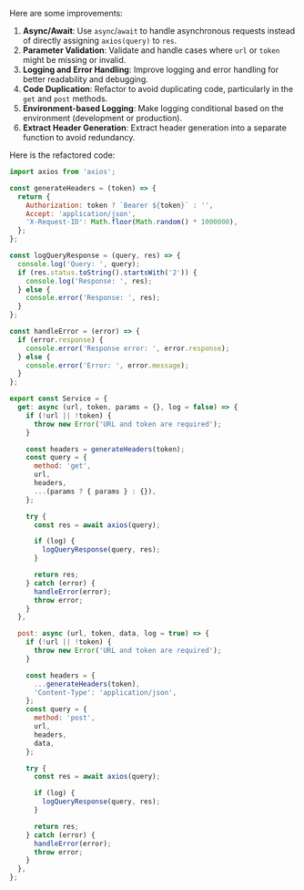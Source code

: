 Here are some improvements:

1. **Async/Await**: Use `async`/`await` to handle asynchronous requests instead of directly assigning `axios(query)` to `res`.
2. **Parameter Validation**: Validate and handle cases where `url` or `token` might be missing or invalid.
3. **Logging and Error Handling**: Improve logging and error handling for better readability and debugging.
4. **Code Duplication**: Refactor to avoid duplicating code, particularly in the `get` and `post` methods.
5. **Environment-based Logging**: Make logging conditional based on the environment (development or production).
6. **Extract Header Generation**: Extract header generation into a separate function to avoid redundancy.

Here is the refactored code:

```javascript
import axios from 'axios';

const generateHeaders = (token) => {
  return {
    Authorization: token ? `Bearer ${token}` : '',
    Accept: 'application/json',
    'X-Request-ID': Math.floor(Math.random() * 1000000),
  };
};

const logQueryResponse = (query, res) => {
  console.log('Query: ', query);
  if (res.status.toString().startsWith('2')) {
    console.log('Response: ', res);
  } else {
    console.error('Response: ', res);
  }
};

const handleError = (error) => {
  if (error.response) {
    console.error('Response error: ', error.response);
  } else {
    console.error('Error: ', error.message);
  }
};

export const Service = {
  get: async (url, token, params = {}, log = false) => {
    if (!url || !token) {
      throw new Error('URL and token are required');
    }

    const headers = generateHeaders(token);
    const query = {
      method: 'get',
      url,
      headers,
      ...(params ? { params } : {}),
    };

    try {
      const res = await axios(query);

      if (log) {
        logQueryResponse(query, res);
      }

      return res;
    } catch (error) {
      handleError(error);
      throw error;
    }
  },

  post: async (url, token, data, log = true) => {
    if (!url || !token) {
      throw new Error('URL and token are required');
    }

    const headers = {
      ...generateHeaders(token),
      'Content-Type': 'application/json',
    };
    const query = {
      method: 'post',
      url,
      headers,
      data,
    };

    try {
      const res = await axios(query);

      if (log) {
        logQueryResponse(query, res);
      }

      return res;
    } catch (error) {
      handleError(error);
      throw error;
    }
  },
};
```